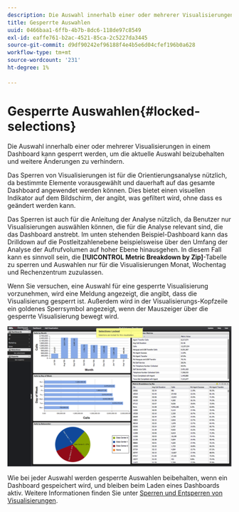 ```yaml
---
description: Die Auswahl innerhalb einer oder mehrerer Visualisierungen in einem Dashboard kann gesperrt werden, um die aktuelle Auswahl beizubehalten und weitere Änderungen zu verhindern.
title: Gesperrte Auswahlen
uuid: 0466baa1-6ffb-4b7b-8dc6-118de97c8549
exl-id: eaffe761-b2ac-4521-85ca-2c5227da3445
source-git-commit: d9df90242ef96188f4e4b5e6d04cfef196b0a628
workflow-type: tm+mt
source-wordcount: '231'
ht-degree: 1%

---
```


# Gesperrte Auswahlen{#locked-selections}

Die Auswahl innerhalb einer oder mehrerer Visualisierungen in einem Dashboard kann gesperrt werden, um die aktuelle Auswahl beizubehalten und weitere Änderungen zu verhindern.

Das Sperren von Visualisierungen ist für die Orientierungsanalyse nützlich, da bestimmte Elemente vorausgewählt und dauerhaft auf das gesamte Dashboard angewendet werden können. Dies bietet einen visuellen Indikator auf dem Bildschirm, der angibt, was gefiltert wird, ohne dass es geändert werden kann.

Das Sperren ist auch für die Anleitung der Analyse nützlich, da Benutzer nur Visualisierungen auswählen können, die für die Analyse relevant sind, die das Dashboard anstrebt. Im unten stehenden Beispiel-Dashboard kann das Drilldown auf die Postleitzahlenebene beispielsweise über den Umfang der Analyse der Aufrufvolumen auf hoher Ebene hinausgehen. In diesem Fall kann es sinnvoll sein, die **[!UICONTROL Metric Breakdown by Zip]**-Tabelle zu sperren und Auswahlen nur für die Visualisierungen Monat, Wochentag und Rechenzentrum zuzulassen.

Wenn Sie versuchen, eine Auswahl für eine gesperrte Visualisierung vorzunehmen, wird eine Meldung angezeigt, die angibt, dass die Visualisierung gesperrt ist. Außerdem wird in der Visualisierungs-Kopfzeile ein goldenes Sperrsymbol angezeigt, wenn der Mauszeiger über die gesperrte Visualisierung bewegt wird.

![](assets/selection_locked.png)

Wie bei jeder Auswahl werden gesperrte Auswahlen beibehalten, wenn ein Dashboard gespeichert wird, und bleiben beim Laden eines Dashboards aktiv. Weitere Informationen finden Sie unter [Sperren und Entsperren von Visualisierungen](../../../home/c-adobe-data-workbench-dashboard/c-visualizations/c-manipulating-visualizations/c-locking-and-unlocking-visualizations.md#concept-9215bcdd5bb44dee8d92ef0cc82f44d2).
